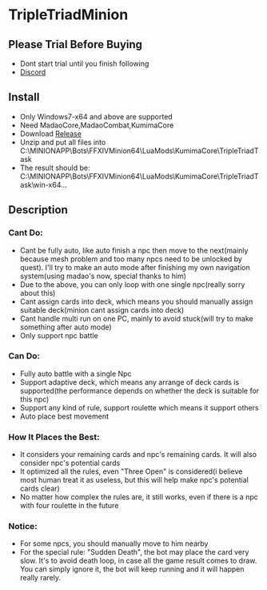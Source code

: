# TripleTriadMinion
## Please Trial Before Buying
* Dont start trial until you finish following
* [Discord](https://discord.com/invite/g8nnzfED2H)
## Install
* Only Windows7-x64 and above are supported
* Need MadaoCore,MadaoCombat,KumimaCore
* Download [Release](https://github.com/Kumima/TripleTriadMinion/releases)
* Unzip and put all files into C:\MINIONAPP\Bots\FFXIVMinion64\LuaMods\KumimaCore\TripleTriadTask
* The result should be: C:\MINIONAPP\Bots\FFXIVMinion64\LuaMods\KumimaCore\TripleTriadTask\win-x64\...
## Description 
### Cant Do:  
* Cant be fully auto, like auto finish a npc then move to the next(mainly because mesh problem and too many npcs need to be unlocked by quest). I'll try to make an auto mode after finishing my own navigation system(using madao's now, special thanks to him)
* Due to the above, you can only loop with one single npc(really sorry about this)  
* Cant assign cards into deck, which means you should manually assign suitable deck(minion cant assign cards into deck)  
* Cant handle multi run on one PC, mainly to avoid stuck(will try to make something after auto mode)
* Only support npc battle
### Can Do:  
* Fully auto battle with a single Npc 
* Support adaptive deck, which means any arrange of deck cards is supported(the performance depends on whether the deck is suitable for this npc)
* Support any kind of rule, support roulette which means it support others  
* Auto place best movement
### How It Places the Best:
* It considers your remaining cards and npc's remaining cards. It will also consider npc's potential cards
* It optimized all the rules, even "Three Open" is considered(i believe most human treat it as useless, but this will help make npc's potential cards clear)
* No matter how complex the rules are, it still works, even if there is a npc with four roulette in the future
### Notice:
* For some npcs, you should manually move to him nearby
* For the special rule: "Sudden Death", the bot may place the card very slow. It's to avoid death loop, in case all the game result comes to draw. You can simply ignore it, the bot will keep running and it will happen really rarely.
